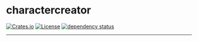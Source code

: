 # charactercreator

[![Crates.io](https://img.shields.io/crates/v/rusty-conway.svg)](https://crates.io/crates/rusty-conway)
[![License](http://img.shields.io/badge/license-MIT-blue.svg)](https://github.com/functional-tim/blob/main/LICENSE)
[![dependency status](https://deps.rs/repo/github/functional-tim/rusty-conway/status.svg)](https://deps.rs/repo/github/functional-tim/rusty-conway)

-----------------------------------------------


